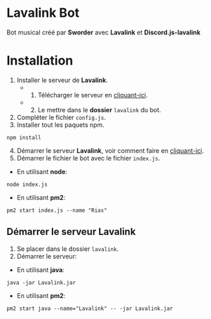 # Lavalink Bot
Bot musical créé par **Sworder** avec **Lavalink** et **Discord.js-lavalink**

# Installation 

1) Installer le serveur de **Lavalink**.
   - 1) Télécharger le serveur en [cliquant-ici](https://github.com/Frederikam/Lavalink/releases/download/3.2.0.3/Lavalink.jar).
   - 2) Le mettre dans le **dossier** `lavalink` du bot.
2) Compléter le fichier `config.js`.
3) Installer tout les paquets npm.
```
npm install
```
4) Démarrer le serveur **Lavalink**, voir comment faire en [cliquant-ici](#démarrer-le-serveur-lavalink).
5) Démarrer le fichier le bot avec le fichier `index.js`.
- En utilisant **node**:
```
node index.js
```
- En utilisant **pm2**:
```
pm2 start index.js --name "Rias"
```

## Démarrer le serveur Lavalink
1) Se placer dans le dossier `lavalink`.
2) Démarrer le serveur:
- En utilisant **java**:
```
java -jar Lavalink.jar
```
- En utilisant **pm2**:
```
pm2 start java --name="Lavalink" -- -jar Lavalink.jar
```
